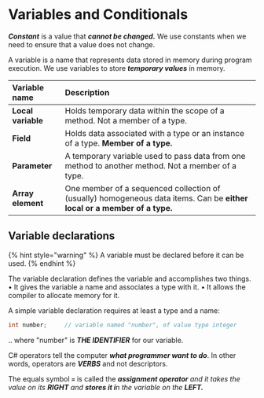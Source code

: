 # Variables and Conditionals

_**Constant**_ is a value that _**cannot be changed.**_ We use constants when we need to ensure that a value does not change.

A variable is a name that represents data stored in memory during program execution. We use variables to store _**temporary values**_ in memory.

| Variable name | Description |
| :--- | :--- |
| **Local variable** | Holds temporary data within the scope of a method. Not a member of a type. |
| **Field** | Holds data associated with a type or an instance of a type. **Member of a type.** |
| **Parameter** | A temporary variable used to pass data from one method to another method. Not a member of a type. |
| **Array element** | One member of a sequenced collection of \(usually\) homogeneous data items. Can be **either local or a member of a type.** |

## Variable declarations

{% hint style="warning" %}
A variable must be declared before it can be used. 
{% endhint %}

The variable declaration defines the variable and accomplishes two things. • It gives the variable a name and associates a type with it. • It allows the compiler to allocate memory for it. 

A simple variable declaration requires at least a type and a name:

```csharp
int number;     // variable named "number", of value type integer
```

.. where "number" is _**THE IDENTIFIER**_ for our variable.

























C\# operators tell the computer _**what programmer want to do**_. In other words, operators are _**VERBS**_ and not descriptors. 

The equals symbol **`=`** is called the _**assignment operator** and it takes the value on its **RIGHT** and **stores it i**n the variable on the **LEFT.**_

